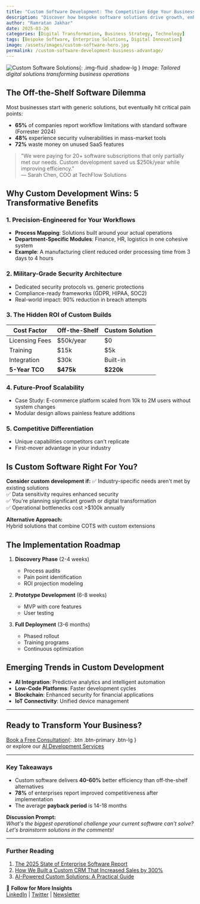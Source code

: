 ```yaml
---
title: "Custom Software Development: The Competitive Edge Your Business Needs"
description: "Discover how bespoke software solutions drive growth, enhance security, and future-proof your business in the digital age."
author: "Ramratan Jakhar"
date: 2025-03-26
categories: [Digital Transformation, Business Strategy, Technology]
tags: [Bespoke Software, Enterprise Solutions, Digital Innovation]
image: /assets/images/custom-software-hero.jpg
permalink: /custom-software-development-business-advantage/
---
```


![Custom Software Solutions]({{site.baseurl}}/assets/images/custom-software-hero.jpg){: .img-fluid .shadow-lg }
*Image: Tailored digital solutions transforming business operations*

## The Off-the-Shelf Software Dilemma 

Most businesses start with generic solutions, but eventually hit critical pain points:
- **65%** of companies report workflow limitations with standard software (Forrester 2024)
- **48%** experience security vulnerabilities in mass-market tools
- **72%** waste money on unused SaaS features

> "We were paying for 20+ software subscriptions that only partially met our needs. Custom development saved us $250k/year while improving efficiency."  
> — Sarah Chen, COO at TechFlow Solutions

## Why Custom Development Wins: 5 Transformative Benefits

### 1. Precision-Engineered for Your Workflows
- **Process Mapping**: Solutions built around your actual operations
- **Department-Specific Modules**: Finance, HR, logistics in one cohesive system
- **Example**: A manufacturing client reduced order processing time from 3 days to 4 hours

### 2. Military-Grade Security Architecture
- Dedicated security protocols vs. generic protections
- Compliance-ready frameworks (GDPR, HIPAA, SOC2)
- Real-world impact: 90% reduction in breach attempts

### 3. The Hidden ROI of Custom Builds
| Cost Factor | Off-the-Shelf | Custom Solution |
|------------|--------------|-----------------|
| Licensing Fees | $50k/year | $0 |
| Training | $15k | $5k |
| Integration | $30k | Built-in |
| **5-Year TCO** | **$475k** | **$220k** |

### 4. Future-Proof Scalability
- Case Study: E-commerce platform scaled from 10k to 2M users without system changes
- Modular design allows painless feature additions

### 5. Competitive Differentiation
- Unique capabilities competitors can't replicate
- First-mover advantage in your industry

## Is Custom Software Right For You? 

**Consider custom development if:**
✅ Industry-specific needs aren't met by existing solutions  
✅ Data sensitivity requires enhanced security  
✅ You're planning significant growth or digital transformation  
✅ Operational bottlenecks cost >$100k annually  

**Alternative Approach:**  
Hybrid solutions that combine COTS with custom extensions

## The Implementation Roadmap

1. **Discovery Phase** (2-4 weeks)  
   - Process audits  
   - Pain point identification  
   - ROI projection modeling

2. **Prototype Development** (6-8 weeks)  
   - MVP with core features  
   - User testing

3. **Full Deployment** (3-6 months)  
   - Phased rollout  
   - Training programs  
   - Continuous optimization

## Emerging Trends in Custom Development

- **AI Integration**: Predictive analytics and intelligent automation
- **Low-Code Platforms**: Faster development cycles
- **Blockchain**: Enhanced security for financial applications
- **IoT Connectivity**: Unified device management

---

## Ready to Transform Your Business?

[Book a Free Consultation](#){: .btn .btn-primary .btn-lg }  
or explore our [AI Development Services](#)

---

### Key Takeaways
- Custom software delivers **40-60%** better efficiency than off-the-shelf alternatives
- **78%** of enterprises report improved competitiveness after implementation
- The average **payback period** is 14-18 months

**Discussion Prompt:**  
*What's the biggest operational challenge your current software can't solve? Let's brainstorm solutions in the comments!*

---

### Further Reading
1. [The 2025 State of Enterprise Software Report](#)
2. [How We Built a Custom CRM That Increased Sales by 300%](#)
3. [AI-Powered Custom Solutions: A Practical Guide](#)

📢 **Follow for More Insights**  
[LinkedIn](#) | [Twitter](#) | [Newsletter](#)
